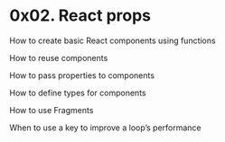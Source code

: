# 0x02. React props

How to create basic React components using functions

How to reuse components

How to pass properties to components

How to define types for components

How to use Fragments


When to use a key to improve a loop’s performance

